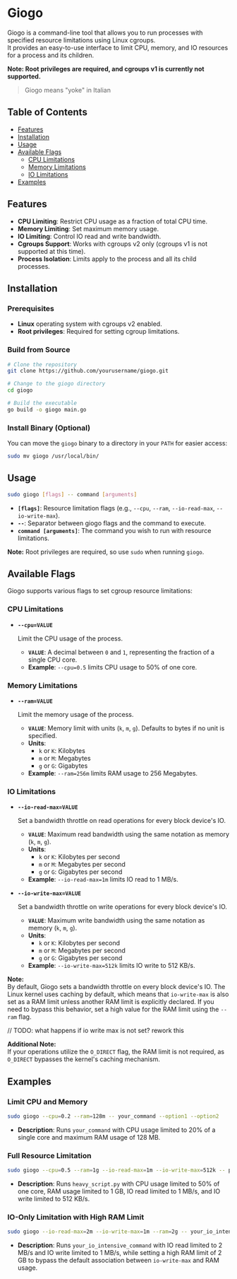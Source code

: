 # Giogo

Giogo is a command-line tool that allows you to run processes with specified resource limitations using Linux cgroups.  
It provides an easy-to-use interface to limit CPU, memory, and IO resources for a process and its children.

**Note: Root privileges are required, and cgroups v1 is currently not supported.**

> Giogo means "yoke" in Italian

## Table of Contents

- [Features](#features)
- [Installation](#installation)
- [Usage](#usage)
- [Available Flags](#available-flags)
  - [CPU Limitations](#cpu-limitations)
  - [Memory Limitations](#memory-limitations)
  - [IO Limitations](#io-limitations)
- [Examples](#examples)

## Features

- **CPU Limiting**: Restrict CPU usage as a fraction of total CPU time.
- **Memory Limiting**: Set maximum memory usage.
- **IO Limiting**: Control IO read and write bandwidth.
- **Cgroups Support**: Works with cgroups v2 only (cgroups v1 is not supported at this time).
- **Process Isolation**: Limits apply to the process and all its child processes.

## Installation

### Prerequisites

- **Linux** operating system with cgroups v2 enabled.
- **Root privileges**: Required for setting cgroup limitations.

### Build from Source

```bash
# Clone the repository
git clone https://github.com/yourusername/giogo.git

# Change to the giogo directory
cd giogo

# Build the executable
go build -o giogo main.go
```

### Install Binary (Optional)

You can move the `giogo` binary to a directory in your `PATH` for easier access:

```bash
sudo mv giogo /usr/local/bin/
```

## Usage

```bash
sudo giogo [flags] -- command [arguments]
```

- **`[flags]`**: Resource limitation flags (e.g., `--cpu`, `--ram`, `--io-read-max`, `--io-write-max`).
- **`--`**: Separator between giogo flags and the command to execute.
- **`command [arguments]`**: The command you wish to run with resource limitations.

**Note:** Root privileges are required, so use `sudo` when running `giogo`.

## Available Flags

Giogo supports various flags to set cgroup resource limitations:

### CPU Limitations

- **`--cpu=VALUE`**

  Limit the CPU usage of the process.

  - **`VALUE`**: A decimal between `0` and `1`, representing the fraction of a single CPU core.
  - **Example**: `--cpu=0.5` limits CPU usage to 50% of one core.

### Memory Limitations

- **`--ram=VALUE`**

  Limit the memory usage of the process.

  - **`VALUE`**: Memory limit with units (`k`, `m`, `g`). Defaults to bytes if no unit is specified.
  - **Units**:
    - `k` or `K`: Kilobytes
    - `m` or `M`: Megabytes
    - `g` or `G`: Gigabytes
  - **Example**: `--ram=256m` limits RAM usage to 256 Megabytes.

### IO Limitations

- **`--io-read-max=VALUE`**

  Set a bandwidth throttle on read operations for every block device's IO.

  - **`VALUE`**: Maximum read bandwidth using the same notation as memory (`k`, `m`, `g`).
  - **Units**:
    - `k` or `K`: Kilobytes per second
    - `m` or `M`: Megabytes per second
    - `g` or `G`: Gigabytes per second
  - **Example**: `--io-read-max=1m` limits IO read to 1 MB/s.

- **`--io-write-max=VALUE`**

  Set a bandwidth throttle on write operations for every block device's IO.

  - **`VALUE`**: Maximum write bandwidth using the same notation as memory (`k`, `m`, `g`).
  - **Units**:
    - `k` or `K`: Kilobytes per second
    - `m` or `M`: Megabytes per second
    - `g` or `G`: Gigabytes per second
  - **Example**: `--io-write-max=512k` limits IO write to 512 KB/s.

**Note:**  
By default, Giogo sets a bandwidth throttle on every block device's IO. The Linux kernel uses caching by default, which means that `io-write-max` is also set as a RAM limit unless another RAM limit is explicitly declared. If you need to bypass this behavior, set a high value for the RAM limit using the `--ram` flag. 

// TODO: what happens if io write max is not set? rework this

**Additional Note:**  
If your operations utilize the `O_DIRECT` flag, the RAM limit is not required, as `O_DIRECT` bypasses the kernel's caching mechanism.

## Examples

### Limit CPU and Memory

```bash
sudo giogo --cpu=0.2 --ram=128m -- your_command --option1 --option2
```

- **Description**: Runs `your_command` with CPU usage limited to 20% of a single core and maximum RAM usage of 128 MB.

### Full Resource Limitation

```bash
sudo giogo --cpu=0.5 --ram=1g --io-read-max=1m --io-write-max=512k -- python3 heavy_script.py
```

- **Description**: Runs `heavy_script.py` with CPU usage limited to 50% of one core, RAM usage limited to 1 GB, IO read limited to 1 MB/s, and IO write limited to 512 KB/s.

### IO-Only Limitation with High RAM Limit

```bash
sudo giogo --io-read-max=2m --io-write-max=1m --ram=2g -- your_io_intensive_command
```

- **Description**: Runs `your_io_intensive_command` with IO read limited to 2 MB/s and IO write limited to 1 MB/s, while setting a high RAM limit of 2 GB to bypass the default association between `io-write-max` and RAM usage.
